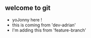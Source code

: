 ## welcome to git

- yoJonny here !
- this is coming from 'dev-adrian'
- I'm adding this from 'feature-branch'
